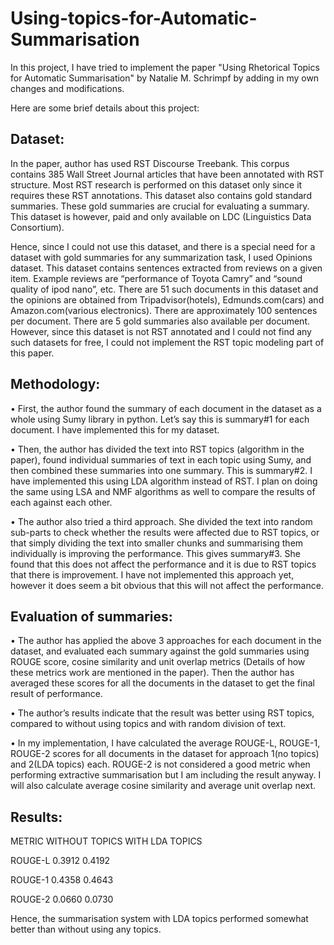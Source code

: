 # Using-topics-for-Automatic-Summarisation

In this project, I have tried to implement the paper "Using Rhetorical Topics for Automatic Summarisation" by Natalie M. Schrimpf by adding in my own changes and modifications. 

Here are some brief details about this project:

## Dataset:
In the paper, author has used RST Discourse Treebank. This corpus contains 385 Wall Street Journal articles that have been annotated with RST structure. Most RST research is performed on this dataset only since it requires these RST annotations. This dataset also contains gold standard summaries. These gold summaries are crucial for evaluating a summary. This dataset is however, paid and only available on LDC (Linguistics Data Consortium).

Hence, since I could not use this dataset, and there is a special need for a dataset with gold summaries for any summarization task, I used Opinions dataset. This dataset contains sentences extracted from reviews on a given item. Example reviews are “performance of Toyota Camry” and “sound quality of ipod nano”, etc. There are 51 such documents in this dataset and the opinions are obtained from Tripadvisor(hotels), Edmunds.com(cars) and Amazon.com(various electronics). There are approximately 100 sentences per document. There are 5 gold summaries also available per document. However, since this dataset is not RST annotated and I could not find any such datasets for free, I could not implement the RST topic modeling part of this paper. 

## Methodology:
•	First, the author found the summary of each document in the dataset as a whole using Sumy library in python. Let’s say this is summary#1 for each document. I have implemented this for my dataset.

•	Then, the author has divided the text into RST topics (algorithm in the paper), found individual summaries of text in each topic using Sumy, and then combined these summaries into one summary. This is summary#2. I have implemented this using LDA algorithm instead of RST. I plan on doing the same using LSA and NMF algorithms as well to compare the results of each against each other.

•	The author also tried a third approach. She divided the text into random sub-parts to check whether the results were affected due to RST topics, or that simply dividing the text into smaller chunks and summarising them individually is improving the performance. This gives summary#3. She found that this does not affect the performance and it is due to RST topics that there is improvement. I have not implemented this approach yet, however it does seem a bit obvious that this will not affect the performance.

## Evaluation of summaries:
•	The author has applied the above 3 approaches for each document in the dataset, and evaluated each summary against the gold summaries using ROUGE score, cosine similarity and unit overlap metrics (Details of how these metrics work are mentioned in the paper). Then the author has averaged these scores for all the documents in the dataset to get the final result of performance.

•	The author’s results indicate that the result was better using RST topics, compared to without using topics and with random division of text.

•	In my implementation, I have calculated the average ROUGE-L, ROUGE-1, ROUGE-2 scores for all documents in the dataset for approach 1(no topics) and 2(LDA topics) each. ROUGE-2 is not considered a good metric when performing extractive summarisation but I am including the result anyway. I will also calculate average cosine similarity and average unit overlap next.

## Results:
METRIC	WITHOUT TOPICS	WITH LDA TOPICS

ROUGE-L	0.3912	0.4192

ROUGE-1	0.4358	0.4643

ROUGE-2	0.0660	0.0730

Hence, the summarisation system with LDA topics performed somewhat better than without using any topics.




